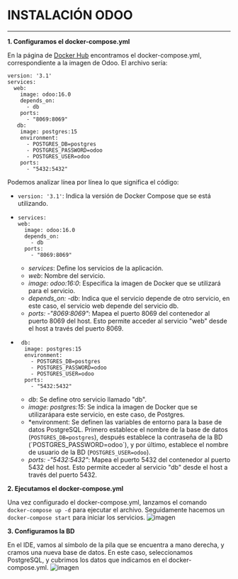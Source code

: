 # INSTALACIÓN ODOO #

--------------------

**1. Configuramos el docker-compose.yml**

En la página de [Docker Hub](https://hub.docker.com/_/odoo/) encontramos el docker-compose.yml, correspondiente a la imagen de Odoo.
El archivo sería:
```
version: '3.1'
services:
  web:
    image: odoo:16.0
    depends_on:
      - db
    ports:
      - "8069:8069"
   db:
    image: postgres:15
    environment:
      - POSTGRES_DB=postgres
      - POSTGRES_PASSWORD=odoo
      - POSTGRES_USER=odoo
    ports:
      - "5432:5432"
```

Podemos analizar línea por línea lo que significa el código:

- `version: '3.1'`: Indica la versión de Docker Compose que se está utilizando.
- ```
  services:
  web:
    image: odoo:16.0
    depends_on:
      - db
    ports:
      - "8069:8069"
  ```
  - *services*: Define los servicios de la aplicación.
  - *web*: Nombre del servicio.
  - *image: odoo:16:0*: Especifica la imagen de Docker que se utilizará para el servicio.
  - *depends_on: -db*: Indica que el servicio depende de otro servicio, en este caso, el servicio web depende del servicio db.
  - *ports: -"8069:8069"*: Mapea el puerto 8069 del contenedor al puerto 8069 del host. Esto permite acceder al servicio "web" desde el host a través del puerto 8069.

- ```
   db:
    image: postgres:15
    environment:
      - POSTGRES_DB=postgres
      - POSTGRES_PASSWORD=odoo
      - POSTGRES_USER=odoo
    ports:
      - "5432:5432"
    ```

    - *db*: Se define otro servicio llamado "db".
    - *image: postgres:15*: Se indica la imagen de Docker que se utilizarápara este servicio, en este caso, de Postgres.
    - *environment: Se definen las variables de entorno para la base de datos PostgreSQL. Primero establece el nombre de la base de datos (`POSTGRES_DB=postgres`),
  después establece la contraseña de la BD (´POSTGRES_PASSWORD=odoo´), y
  por último, establece el nombre de usuario de la BD (`POSTGRES_USER=odoo`).
    - *ports: -"5432:5432"*: Mapea el puerto 5432 del contenedor al puerto 5432 del host. Esto permite acceder al servicio "db" desde el host a través del puerto 5432.


**2. Ejecutamos el docker-compose.yml**

Una vez configurado el docker-compose.yml, lanzamos el comando `docker-compose up -d` para ejecutar el archivo. Seguidamente hacemos un `docker-compose start` para iniciar los servicios.
![imagen](Capturas/dockerCompose.png)

**3. Configuramos la BD**

En el IDE, vamos al símbolo de la pila que se encuentra a mano derecha, y cramos una nueva base de datos.
En este caso, seleccionamos PostgreSQL, y cubrimos los datos que indicamos en el docker-compose.yml.
![imagen](Capturas/BD.png)
